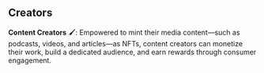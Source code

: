 ## Creators 

**Content Creators** 🖌️: Empowered to mint their media content—such as podcasts, videos, and articles—as NFTs, content creators can monetize their work, build a dedicated audience, and earn rewards through consumer engagement.

